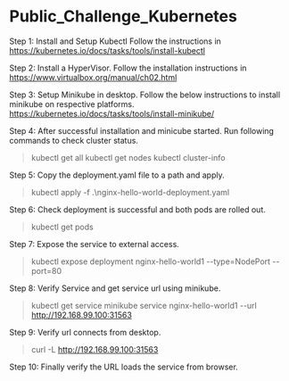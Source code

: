# Public_Challenge_Kubernetes


  
Step 1: Install and Setup Kubectl
  Follow the instructions in https://kubernetes.io/docs/tasks/tools/install-kubectl

Step 2: Install a HyperVisor.
  Follow the installation instructions in https://www.virtualbox.org/manual/ch02.html
  
Step 3: Setup Minikube in desktop.
  Follow the below instructions to install minikube on respective platforms.
  https://kubernetes.io/docs/tasks/tools/install-minikube/
  
Step 4: After successful installation and minicube started.
  Run following commands to check cluster status.
  > kubectl get all
  > kubectl get nodes
  > kubectl cluster-info
  
Step 5: Copy the deployment.yaml file to a path and apply.
  > kubectl apply -f .\nginx-hello-world-deployment.yaml
  
Step 6: Check deployment is successful and both pods are rolled out.
  > kubectl get pods
  
Step 7: Expose the service to external access.
  > kubectl expose deployment nginx-hello-world1 --type=NodePort --port=80
  
Step 8: Verify Service and get service url using minikube.
  > kubectl get service
  > minikube service nginx-hello-world1 --url
    http://192.168.99.100:31563

Step 9: Verify url connects from desktop.
  > curl -L http://192.168.99.100:31563
    <!DOCTYPE html>
    <html>
    <head>
    <title>Hello World</title>
    
Step 10: Finally verify the URL loads the service from browser.
  
  
